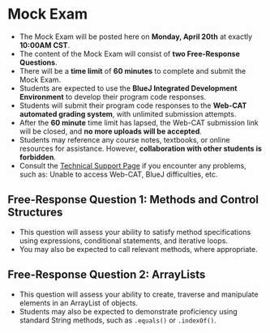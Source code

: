 # Mock Exam

+ The Mock Exam will be posted here on **Monday, April 20th** at exactly **10:00AM CST**.
+ The content of the Mock Exam will consist of **two Free-Response Questions**.
+ There will be a **time limit** of **60 minutes** to complete and submit the Mock Exam.
+ Students are expected to use the **BlueJ Integrated Development Environment** to develop their program code responses.
+ Students will submit their program code responses to the **Web-CAT automated grading system**, with unlimited submission attempts.
+ After the **60 minute** time limit has lapsed, the Web-CAT submission link will be closed, and **no more uploads will be accepted**.
+ Students may reference any course notes, textbooks, or online resources for assistance. However, **collaboration with other students is forbidden**.
+ Consult the [Technical Support Page](techsupport.md) if you encounter any problems, such as: Unable to access Web-CAT, BlueJ difficulties, etc.

## Free-Response Question 1: Methods and Control Structures

+ This question will assess your ability to satisfy method specifications using expressions, conditional statements, and iterative loops.
+ You may also be expected to call relevant methods, where appropriate.

## Free-Response Question 2: ArrayLists

+ This question will assess your ability to create, traverse and manipulate elements in an ArrayList of objects.
+ Students may also be expected to demonstrate proficiency using standard String methods, such as `.equals()` or `.indexOf()`.

